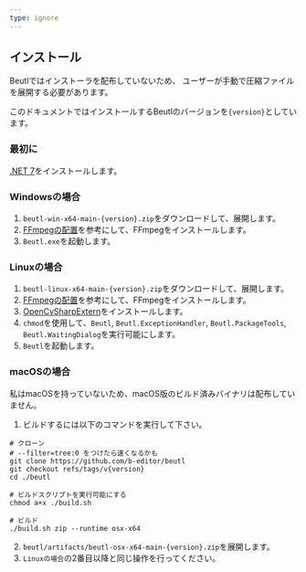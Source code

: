```yaml
---
type: ignore
---
```


## インストール
Beutlではインストーラを配布していないため、
ユーザーが手動で圧縮ファイルを展開する必要があります。

このドキュメントではインストールするBeutlのバージョンを`{version}`としています。

### 最初に
[.NET 7](https://dotnet.microsoft.com/ja-jp/download/dotnet/7.0)をインストールします。

### Windowsの場合
1. `beutl-win-x64-main-{version}.zip`をダウンロードして、展開します。
2. [FFmpegの配置](https://github.com/b-editor/beutl-docs/blob/main/ja/ffmpeg-install.md)を参考にして、FFmpegをインストールします。
3. `Beutl.exe`を起動します。

### Linuxの場合
1. `beutl-linux-x64-main-{version}.zip`をダウンロードして、展開します。
2. [FFmpegの配置](https://github.com/b-editor/beutl-docs/blob/main/ja/ffmpeg-install.md)を参考にして、FFmpegをインストールします。
3. [OpenCvSharpExtern](https://github.com/shimat/opencvsharp#ubuntu)をインストールします。
4. `chmod`を使用して、`Beutl`, `Beutl.ExceptionHandler`, `Beutl.PackageTools`, `Beutl.WaitingDialog`を実行可能にします。
5. `Beutl`を起動します。

### macOSの場合
私はmacOSを持っていないため、macOS版のビルド済みバイナリは配布していません。
1. ビルドするには以下のコマンドを実行して下さい。
```shell
# クローン
# --filter=tree:0 をつけたら速くなるかも
git clone https://github.com/b-editor/beutl
git checkout refs/tags/v{version}
cd ./beutl

# ビルドスクリプトを実行可能にする
chmod a+x ./build.sh

# ビルド
./build.sh zip --runtime osx-x64
```
2. `beutl/artifacts/beutl-osx-x64-main-{version}.zip`を展開します。
3. `Linuxの場合`の2番目以降と同じ操作を行ってください。
